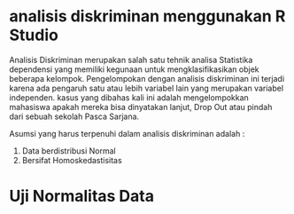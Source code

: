 # analisis diskriminan menggunakan R Studio
Analisis Diskriminan merupakan salah satu tehnik analisa Statistika dependensi yang memiliki kegunaan untuk mengklasifikasikan objek beberapa kelompok. Pengelompokan dengan analisis diskriminan ini terjadi karena ada pengaruh satu atau lebih variabel lain yang merupakan variabel independen.
kasus yang dibahas kali ini adalah mengelompokkan mahasiswa apakah mereka bisa dinyatakan lanjut, Drop Out atau pindah dari sebuah sekolah Pasca Sarjana.

Asumsi yang harus terpenuhi dalam analisis diskriminan adalah :
1. Data berdistribusi Normal
2. Bersifat Homoskedastisitas

# Uji Normalitas Data

